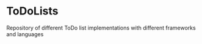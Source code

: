 # ToDoLists
Repository of different ToDo list implementations with different frameworks and languages
